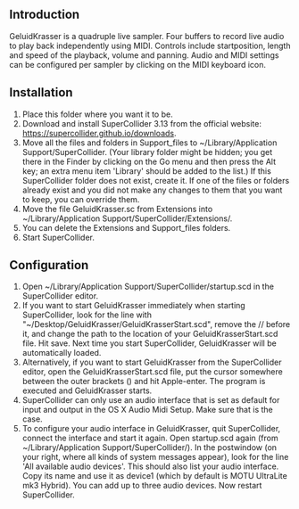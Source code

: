 ## Introduction
GeluidKrasser is a quadruple live sampler. Four buffers to record live audio to play back independently using MIDI. Controls include startposition, length and speed of the playback, volume and panning. Audio and MIDI settings can be configured per sampler by clicking on the MIDI keyboard icon.

## Installation
1. Place this folder where you want it to be.
2. Download and install SuperCollider 3.13 from the official website: https://supercollider.github.io/downloads.
3. Move all the files and folders in Support_files to ~/Library/Application Support/SuperCollider. (Your library folder might be hidden; you get there in the Finder by clicking on the Go menu and then press the Alt key; an extra menu item 'Library' should be added to the list.) If this SuperCollider folder does not exist, create it. If one of the files or folders already exist and you did not make any changes to them that you want to keep, you can override them.
4. Move the file GeluidKrasser.sc from Extensions into ~/Library/Application Support/SuperCollider/Extensions/.
5. You can delete the Extensions and Support_files folders.
6. Start SuperCollider.

## Configuration
1. Open ~/Library/Application Support/SuperCollider/startup.scd in the SuperCollider editor.
2. If you want to start GeluidKrasser immediately when starting SuperCollider, look for the line with "~/Desktop/GeluidKrasser/GeluidKrasserStart.scd", remove the // before it, and change the path to the location of your GeluidKrasserStart.scd file. Hit save. Next time you start SuperCollider, GeluidKrasser will be automatically loaded.
3. Alternatively, if you want to start GeluidKrasser from the SuperCollider editor, open the GeluidKrasserStart.scd file, put the cursor somewhere between the outer brackets () and hit Apple-enter. The program is executed and GeluidKrasser starts.
4. SuperCollider can only use an audio interface that is set as default for input and output in the OS X Audio Midi Setup. Make sure that is the case.
5. To configure your audio interface in GeluidKrasser, quit SuperCollider, connect the interface and start it again. Open startup.scd again (from ~/Library/Application Support/SuperCollider/). In the postwindow (on your right, where all kinds of system messages appear), look for the line 'All available audio devices'. This should also list your audio interface. Copy its name and use it as device1 (which by default is MOTU UltraLite mk3 Hybrid). You can add up to three audio devices. Now restart SuperCollider.




